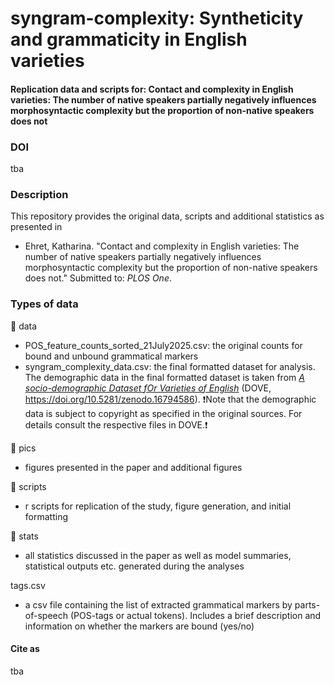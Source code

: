 # syngram-complexity: Syntheticity and grammaticity in English varieties


#### Replication data and scripts for: Contact and complexity in English varieties: The number of native speakers partially negatively influences morphosyntactic complexity but the proportion of non-native speakers does not

### DOI

tba

### Description

This repository provides the original data, scripts and additional statistics as presented in

- Ehret, Katharina. "Contact and complexity in English varieties: The number of native speakers partially negatively influences morphosyntactic complexity but the proportion of non-native speakers does not." Submitted to: *PLOS One*.


### Types of data

:file_folder: data
 
  * POS_feature_counts_sorted_21July2025.csv: the original counts for bound and unbound grammatical markers
  * syngram_complexity_data.csv: the final formatted dataset for analysis. The demographic data in the final formatted dataset is taken from [*A socio-demographic Dataset fOr Varieties of English*](LINK) (DOVE, https://doi.org/10.5281/zenodo.16794586). ❗Note that the demographic data is subject to copyright as specified in the original sources. For details consult the respective files in DOVE.❗

:file_folder: pics

  * figures presented in the paper and additional figures

:file_folder: scripts 

  * r scripts for replication of the study, figure generation, and initial formatting

:file_folder: stats 

  * all statistics discussed in the paper as well as model summaries, statistical outputs etc. generated during the analyses

tags.csv 
  * a csv file containing the list of extracted grammatical markers by parts-of-speech (POS-tags or actual tokens). Includes a brief description and information on whether the markers are bound (yes/no)

#### Cite as

tba
